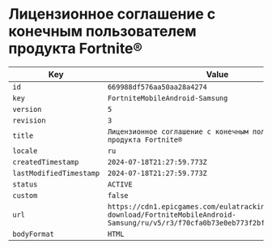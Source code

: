 # Лицензионное соглашение с конечным пользователем продукта Fortnite®

| Key | Value |
| --- | ----- |
| `id` | `669988df576aa50aa28a4274` |
| `key` | `FortniteMobileAndroid-Samsung` |
| `version` | `5` |
| `revision` | `3` |
| `title` | `Лицензионное соглашение с конечным пользователем продукта Fortnite®` |
| `locale` | `ru` |
| `createdTimestamp` | `2024-07-18T21:27:59.773Z` |
| `lastModifiedTimestamp` | `2024-07-18T21:27:59.773Z` |
| `status` | `ACTIVE` |
| `custom` | `false` |
| `url` | `https://cdn1.epicgames.com/eulatracking-download/FortniteMobileAndroid-Samsung/ru/v5/r3/f70cfa0b73e0eb773f2bf1419c9d62d3.pdf` |
| `bodyFormat` | `HTML` |
